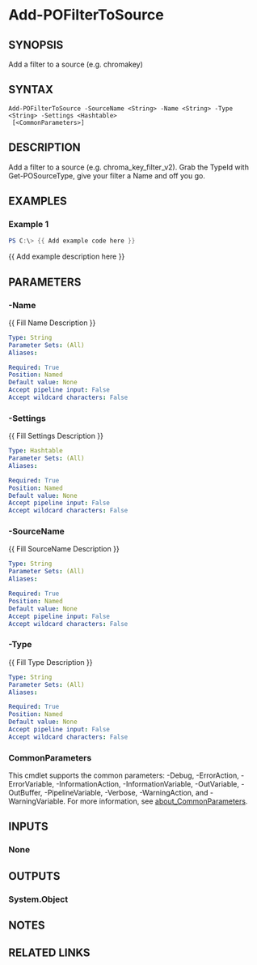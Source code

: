﻿---
external help file: PoshObs-Help.xml
Module Name: poshobs
online version:
schema: 2.0.0
---

# Add-POFilterToSource

## SYNOPSIS
Add a filter to a source (e.g. chromakey)

## SYNTAX

```
Add-POFilterToSource -SourceName <String> -Name <String> -Type <String> -Settings <Hashtable>
 [<CommonParameters>]
```

## DESCRIPTION
Add a filter to a source (e.g. chroma_key_filter_v2).
Grab the TypeId with Get-POSourceType, give your filter a Name and off you go.

## EXAMPLES

### Example 1
```powershell
PS C:\> {{ Add example code here }}
```

{{ Add example description here }}

## PARAMETERS

### -Name
{{ Fill Name Description }}

```yaml
Type: String
Parameter Sets: (All)
Aliases:

Required: True
Position: Named
Default value: None
Accept pipeline input: False
Accept wildcard characters: False
```

### -Settings
{{ Fill Settings Description }}

```yaml
Type: Hashtable
Parameter Sets: (All)
Aliases:

Required: True
Position: Named
Default value: None
Accept pipeline input: False
Accept wildcard characters: False
```

### -SourceName
{{ Fill SourceName Description }}

```yaml
Type: String
Parameter Sets: (All)
Aliases:

Required: True
Position: Named
Default value: None
Accept pipeline input: False
Accept wildcard characters: False
```

### -Type
{{ Fill Type Description }}

```yaml
Type: String
Parameter Sets: (All)
Aliases:

Required: True
Position: Named
Default value: None
Accept pipeline input: False
Accept wildcard characters: False
```

### CommonParameters
This cmdlet supports the common parameters: -Debug, -ErrorAction, -ErrorVariable, -InformationAction, -InformationVariable, -OutVariable, -OutBuffer, -PipelineVariable, -Verbose, -WarningAction, and -WarningVariable. For more information, see [about_CommonParameters](http://go.microsoft.com/fwlink/?LinkID=113216).

## INPUTS

### None

## OUTPUTS

### System.Object
## NOTES

## RELATED LINKS
